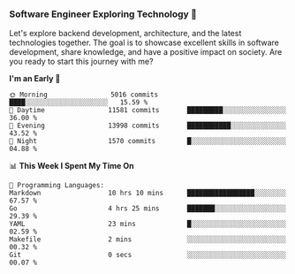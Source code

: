 ### Software Engineer Exploring Technology 🚀 

Let's explore backend development, architecture, and the latest technologies together. The goal is to showcase excellent skills in software development, share knowledge, and have a positive impact on society. Are you ready to start this journey with me?

<!--START_SECTION:waka-->
**I'm an Early 🐤** 

```text
🌞 Morning                5016 commits        ████░░░░░░░░░░░░░░░░░░░░░   15.59 % 
🌆 Daytime                11581 commits       █████████░░░░░░░░░░░░░░░░   36.00 % 
🌃 Evening                13998 commits       ███████████░░░░░░░░░░░░░░   43.52 % 
🌙 Night                  1570 commits        █░░░░░░░░░░░░░░░░░░░░░░░░   04.88 % 
```


📊 **This Week I Spent My Time On** 

```text
💬 Programming Languages: 
Markdown                 10 hrs 10 mins      █████████████████░░░░░░░░   67.57 % 
Go                       4 hrs 25 mins       ███████░░░░░░░░░░░░░░░░░░   29.39 % 
YAML                     23 mins             █░░░░░░░░░░░░░░░░░░░░░░░░   02.59 % 
Makefile                 2 mins              ░░░░░░░░░░░░░░░░░░░░░░░░░   00.32 % 
Git                      0 secs              ░░░░░░░░░░░░░░░░░░░░░░░░░   00.07 % 
```


<!--END_SECTION:waka-->

